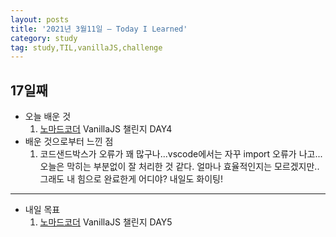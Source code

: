 ```yaml
---
layout: posts
title: '2021년 3월11일 — Today I Learned'
category: study
tag: study,TIL,vanillaJS,challenge
---
```


## 17일째

- 오늘 배운 것
  1. [노마드코더][1] VanillaJS 챌린지 DAY4
     <br>
- 배운 것으로부터 느낀 점
  1. 코드샌드박스가 오류가 꽤 많구나...vscode에서는 자꾸 import 오류가 나고...
     오늘은 막히는 부분없이 잘 처리한 것 같다. 얼마나 효율적인지는 모르겠지만..
     그래도 내 힘으로 완료한게 어디야? 내일도 화이팅!

---

- 내일 목표
  1. [노마드코더][1] VanillaJS 챌린지 DAY5

[1]: https://nomadcoders.co/ '노마드코더'
